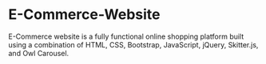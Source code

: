 # E-Commerce-Website
E-Commerce website is a fully functional online shopping platform built using a combination of HTML, CSS, Bootstrap, JavaScript, jQuery, Skitter.js, and Owl Carousel.
